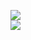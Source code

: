 [![](https://img.shields.io/badge/Made%20With-Github%20Spray-lightgrey.svg?style=for-the-badge&logo=github)](https://github.com/Annihil/github-spray#313)  
[![](https://i.imgur.com/2DrTn0Z.gif)](https://github.com/Annihil/github-spray)